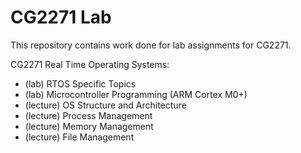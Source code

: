 # CG2271 Lab

This repository contains work done for lab assignments for CG2271.

CG2271 Real Time Operating Systems:
- (lab) RTOS Specific Topics
- (lab) Microcontroller Programming (ARM Cortex M0+)
- (lecture) OS Structure and Architecture
- (lecture) Process Management
- (lecture) Memory Management
- (lecture) File Management

